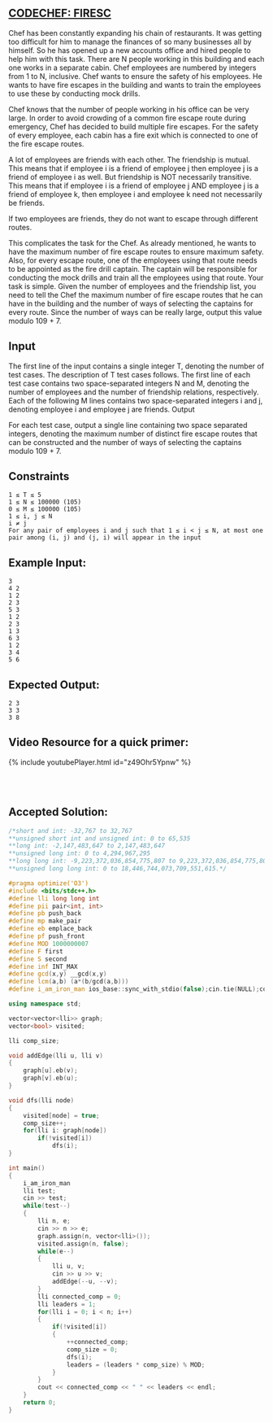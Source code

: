 ## [CODECHEF: FIRESC](https://www.codechef.com/problems/FIRESC)

Chef has been constantly expanding his chain of restaurants. It was getting too difficult for him to manage the finances of so many businesses all by himself. So he has opened up a new accounts office and hired people to help him with this task. There are N people working in this building and each one works in a separate cabin. Chef employees are numbered by integers from 1 to N, inclusive. Chef wants to ensure the safety of his employees. He wants to have fire escapes in the building and wants to train the employees to use these by conducting mock drills.

Chef knows that the number of people working in his office can be very large. In order to avoid crowding of a common fire escape route during emergency, Chef has decided to build multiple fire escapes. For the safety of every employee, each cabin has a fire exit which is connected to one of the fire escape routes.

A lot of employees are friends with each other. The friendship is mutual. This means that if employee i is a friend of employee j then employee j is a friend of employee i as well. But friendship is NOT necessarily transitive. This means that if employee i is a friend of employee j AND employee j is a friend of employee k, then employee i and employee k need not necessarily be friends.

If two employees are friends, they do not want to escape through different routes.

This complicates the task for the Chef. As already mentioned, he wants to have the maximum number of fire escape routes to ensure maximum safety. Also, for every escape route, one of the employees using that route needs to be appointed as the fire drill captain. The captain will be responsible for conducting the mock drills and train all the employees using that route. Your task is simple. Given the number of employees and the friendship list, you need to tell the Chef the maximum number of fire escape routes that he can have in the building and the number of ways of selecting the captains for every route. Since the number of ways can be really large, output this value modulo 109 + 7.

## Input

The first line of the input contains a single integer T, denoting the number of test cases. The description of T test cases follows. The first line of each test case contains two space-separated integers N and M, denoting the number of employees and the number of friendship relations, respectively. Each of the following M lines contains two space-separated integers i and j, denoting employee i and employee j are friends.
Output

For each test case, output a single line containing two space separated integers, denoting the maximum number of distinct fire escape routes that can be constructed and the number of ways of selecting the captains modulo 109 + 7.

## Constraints

    1 ≤ T ≤ 5
    1 ≤ N ≤ 100000 (105)
    0 ≤ M ≤ 100000 (105)
    1 ≤ i, j ≤ N
    i ≠ j
    For any pair of employees i and j such that 1 ≤ i < j ≤ N, at most one pair among (i, j) and (j, i) will appear in the input

## Example Input:

```
3
4 2
1 2
2 3
5 3
1 2
2 3
1 3
6 3
1 2
3 4
5 6
```
## Expected Output:

```
2 3
3 3
3 8
```

## Video Resource for a quick primer:

{% include youtubePlayer.html id="z49Ohr5Ypnw" %}


<br><br>
## Accepted Solution:

```cpp
/*short and int: -32,767 to 32,767
**unsigned short int and unsigned int: 0 to 65,535
**long int: -2,147,483,647 to 2,147,483,647
**unsigned long int: 0 to 4,294,967,295
**long long int: -9,223,372,036,854,775,807 to 9,223,372,036,854,775,807
**unsigned long long int: 0 to 18,446,744,073,709,551,615.*/

#pragma optimize('O3')
#include <bits/stdc++.h>
#define lli long long int
#define pii pair<int, int>
#define pb push_back
#define mp make_pair
#define eb emplace_back
#define pf push_front
#define MOD 1000000007
#define F first
#define S second
#define inf INT_MAX
#define gcd(x,y) __gcd(x,y)
#define lcm(a,b) (a*(b/gcd(a,b)))
#define i_am_iron_man ios_base::sync_with_stdio(false);cin.tie(NULL);cout.tie(NULL);

using namespace std;

vector<vector<lli>> graph;
vector<bool> visited;

lli comp_size;

void addEdge(lli u, lli v)
{
	graph[u].eb(v);
	graph[v].eb(u);
}

void dfs(lli node)
{
	visited[node] = true;
	comp_size++;
	for(lli i: graph[node])
		if(!visited[i])
			dfs(i);
}

int main()
{
	i_am_iron_man
	lli test;
	cin >> test;
	while(test--)
	{
		lli n, e;
		cin >> n >> e;
		graph.assign(n, vector<lli>());
		visited.assign(n, false);
		while(e--)
		{
			lli u, v;
			cin >> u >> v;
			addEdge(--u, --v);
		}
		lli connected_comp = 0;
		lli leaders = 1;
		for(lli i = 0; i < n; i++)
		{
			if(!visited[i])
			{
				++connected_comp;
				comp_size = 0;
				dfs(i);
				leaders = (leaders * comp_size) % MOD;
			}
		}
		cout << connected_comp << " " << leaders << endl;
	}
	return 0;
}
```